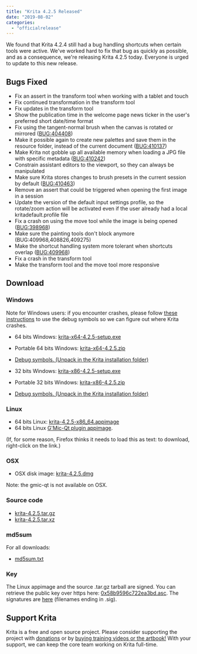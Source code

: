 ```yaml
---
title: "Krita 4.2.5 Released"
date: "2019-08-02"
categories: 
  - "officialrelease"
---
```


We found that Krita 4.2.4 still had a bug handling shortcuts when certain tools were active. We've worked hard to fix that bug as quickly as possible, and as a consequence, we're releasing Krita 4.2.5 today. Everyone is urged to update to this new release.

## Bugs Fixed

- Fix an assert in the transform tool when working with a tablet and touch
- Fix continued transformation in the transform tool
- Fix updates in the transform tool
- Show the publication time in the welcome page news ticker in the user's preferred short date/time format
- Fix using the tangent-normal brush when the canvas is rotated or mirrored ([BUG:404408](https://bugs.kde.org/show_bug.cgi?id=404408))
- Make it possible again to create new palettes and save them in the resource folder, instead of the current document ([BUG:410137](https://bugs.kde.org/show_bug.cgi?id=410137))
- Make Krita not gobble up all available memory when loading a JPG file with specific metadata ([BUG:410242](https://bugs.kde.org/show_bug.cgi?id=410242))
- Constrain assistant editors to the viewport, so they can always be manipulated
- Make sure Krita stores changes to brush presets in the current session by default ([BUG:410463](https://bugs.kde.org/show_bug.cgi?id=410463))
- Remove an assert that could be triggered when opening the first image in a session
- Update the version of the default input settings profile, so the rotate/zoom action will be activated even if the user already had a local kritadefault.profile file
- Fix a crash on using the move tool while the image is being opened ([BUG:398968](https://bugs.kde.org/show_bug.cgi?id=398968))
- Make sure the painting tools don't block anymore (BUG:409968,408826,409275)
- Make the shortcut handling system more tolerant when shortcuts overlap ([BUG:409968](https://bugs.kde.org/show_bug.cgi?id=409968))
- Fix a crash in the transform tool
- Make the transform tool and the move tool more responsive

## Download

### Windows

Note for Windows users: if you encounter crashes, please follow [these instructions](https://docs.krita.org/en/reference_manual/dr_minw_debugger.html#dr-minw) to use the debug symbols so we can figure out where Krita crashes.

- 64 bits Windows: [krita-x64-4.2.5-setup.exe](https://download.kde.org/stable/krita/4.2.5/krita-x64-4.2.5-setup.exe)
- Portable 64 bits Windows: [krita-x64-4.2.5.zip](https://download.kde.org/stable/krita/4.2.5/krita-x64-4.2.5.zip)
- [Debug symbols. (Unpack in the Krita installation folder)](https://download.kde.org/stable/krita/4.2.5/krita-x64-4.2.5-dbg.zip)

- 32 bits Windows: [krita-x86-4.2.5-setup.exe](https://download.kde.org/stable/krita/4.2.5/krita-x86-4.2.5-setup.exe)
- Portable 32 bits Windows: [krita-x86-4.2.5.zip](https://download.kde.org/stable/krita/4.2.5/krita-x86-4.2.5.zip)
- [Debug symbols. (Unpack in the Krita installation folder)](https://download.kde.org/stable/krita/4.2.5/krita-x86-4.2.5-dbg.zip)

### Linux

- 64 bits Linux: [krita-4.2.5-x86_64.appimage](https://download.kde.org/stable/krita/4.2.5/krita-4.2.5-x86_64.appimage)
- 64 bits Linux [G'Mic-Qt plugin appimage](https://download.kde.org/stable/krita/4.2.5/gmic_krita_qt-x86_64.appimage).

(If, for some reason, Firefox thinks it needs to load this as text: to download, right-click on the link.)

### OSX

- OSX disk image: [krita-4.2.5.dmg](https://download.kde.org/stable/krita/4.2.5/krita-4.2.5.dmg)

Note: the gmic-qt is not available on OSX.

### Source code

- [krita-4.2.5.tar.gz](https://download.kde.org/stable/krita/4.2.5/krita-4.2.5.tar.gz)
- [krita-4.2.5.tar.xz](https://download.kde.org/stable/krita/4.2.5/krita-4.2.5.tar.xz)

### md5sum

For all downloads:

- [md5sum.txt](https://download.kde.org/stable/krita/4.2.5/md5sum.txt)

### Key

The Linux appimage and the source .tar.gz tarball are signed. You can retrieve the public key over https here: [0x58b9596c722ea3bd.asc](https://share.kde.org/index.php/s/fJ99V5mZvuyD0z8). The signatures are [here](http://download.kde.org/unstable/krita/4.2.0-beta2/) (filenames ending in .sig).

## Support Krita

Krita is a free and open source project. Please consider supporting the project with [donations](/support-us/donations/) or by [buying training videos or the artbook!](/support-us/shop) With your support, we can keep the core team working on Krita full-time.
